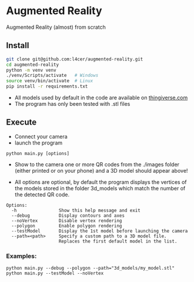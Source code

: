 # Augmented Reality

Augmented Reality (almost) from scratch

## Install

```bash
git clone git@github.com:l4cer/augmented-reality.git
cd augmented-reality
python -m venv venv
./venv/Scripts/activate   # Windows
source venv/bin/activate  # Linux
pip install -r requirements.txt
```

- All models used by default in the code are available on [thingiverse.com](https://www.thingiverse.com/)
- The program has only been tested with .stl files

## Execute

- Connect your camera
- launch the program

```
python main.py [options]
```
- Show to the camera one or more QR codes from the ./images folder (either printed or on your phone) and a 3D model should appear above!

- All options are optional, by default the program displays the vertices of the models stored in the folder 3d_models which match the number of the detected QR code.

```
Options:
  -h                Show this help message and exit
  --debug           Display contours and axes
  --noVertex        Disable vertex rendering
  --polygon         Enable polygon rendering
  --testModel       Display the 1st model before launching the camera
  --path=<path>     Specify a custom path to a 3D model file. 
                    Replaces the first default model in the list.
```

### Examples:

```
python main.py --debug --polygon --path="3d_models/my_model.stl"
python main.py --testModel --noVertex
```